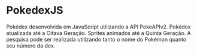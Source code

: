 # PokedexJS
Pokédex desenvolvida em JavaScript utilizando a API PokeAPIv2.
Pokédex atualizada até a Oitava Geração.
Sprites animados até a Quinta Geração.
A pesquisa pode ser realizada utilizando tanto o nome do Pokémon quanto seu número da dex.
